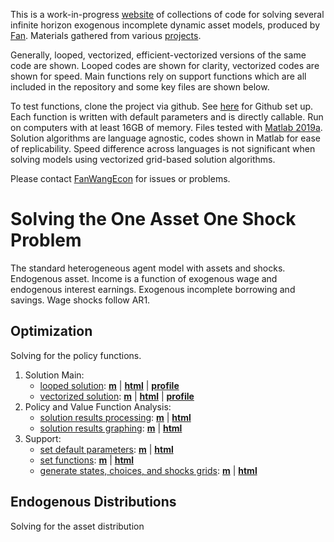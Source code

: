 This is a work-in-progress [website](https://fanwangecon.github.io/CodeDynaAsset/) of collections of code for solving several infinite horizon exogenous incomplete dynamic asset models, produced by [Fan](https://fanwangecon.github.io/). Materials gathered from various [projects](https://fanwangecon.github.io/research).

Generally, looped, vectorized, efficient-vectorized versions of the same code are shown. Looped codes are shown for clarity, vectorized codes are shown for speed. Main functions rely on support functions which are all included in the repository and some key files are shown below.

To test functions, clone the project via github. See [here](docs/gitsetup.md) for Github set up. Each function is written with default parameters and is directly callable. Run on computers with at least 16GB of memory. Files tested with [Matlab 2019a](https://www.mathworks.com/company/newsroom/mathworks-announces-release-2019a-of-matlab-and-simulink.html). Solution algorithms are language agnostic, codes shown in Matlab for ease of replicability. Speed difference across languages is not significant when solving models using vectorized grid-based solution algorithms.

Please contact [FanWangEcon](https://fanwangecon.github.io/) for issues or problems.


<!-- Each self-contained folder includes all codes required to invoke each model.

Each model folder has this file structure:

1. invoke: file that invoke, call the file in the solve folder, to loop over various parameter combinations
2. solve: the solution code for solving the model, including solution code for optimization and code for finding distributions. Generally, several versions of codes are included for solving the model using different algorithms.
3. tools: files, functions, specific to this model that helps solving things
4. params: including files that contain different parameter combinations

There is a an overall tools folder that contains codes/files that are shared across folders.

Within each subfolder, there is possibly a *_profile* folder for html files that are profiling results (only several main files are stored, so most links are not clickable), and a html file with files generated by matlab publish. -->

# Solving the One Asset One Shock Problem
<!-- https://fanwangecon.github.io/CodeDynaAsset/m_az -->

The standard heterogeneous agent model with assets and shocks. Endogenous asset. Income is a function of exogenous wage and endogenous interest earnings. Exogenous incomplete borrowing and savings. Wage shocks follow AR1.

## Optimization

Solving for the policy functions.

1. Solution Main:
    - [looped solution](https://fanwangecon.github.io/CodeDynaAsset/m_az/solve/html/ff_az_vf.html): [**m**](https://github.com/FanWangEcon/CodeDynaAsset/blob/master/m_az/solve/ff_az_vf.m) \| [**html**](https://fanwangecon.github.io/CodeDynaAsset/m_az/solve/html/ff_az_vf.html) \| [**profile**](https://fanwangecon.github.io/CodeDynaAsset/m_az/solve/profile/ff_az_vf_default_p3/file3.html)
    - [vectorized solution](https://fanwangecon.github.io/CodeDynaAsset/m_az/solve/html/ff_az_vf_vec.html): [**m**](https://github.com/FanWangEcon/CodeDynaAsset/blob/master/m_az/solve/ff_az_vf_vec.m) \| [**html**](https://fanwangecon.github.io/CodeDynaAsset/m_az/solve/html/ff_az_vf_vec.html) \| [**profile**](https://fanwangecon.github.io/CodeDynaAsset/m_az/solve/profile/ff_az_vf_vec_default_p3/file3.html)    
2. Policy and Value Function Analysis:
    -  [solution results processing](https://fanwangecon.github.io/CodeDynaAsset/m_az/solvepost/html/ff_az_vf_post.html): [**m**](https://github.com/FanWangEcon/CodeDynaAsset/blob/master/m_az/solvepost/ff_az_vf_post.m) \| [**html**](https://fanwangecon.github.io/CodeDynaAsset/m_az/solvepost/html/ff_az_vf_post.html)
    - [solution results graphing](https://fanwangecon.github.io/CodeDynaAsset/m_az/solvepost/html/ff_az_vf_post_graph.html): [**m**](https://github.com/FanWangEcon/CodeDynaAsset/blob/master/m_az/solvepost/ff_az_vf_post_graph.m) \| [**html**](https://fanwangecon.github.io/CodeDynaAsset/m_az/solvepost/html/ff_az_vf_post_graph.html)
3. Support:
    - [set default parameters](https://fanwangecon.github.io/CodeDynaAsset/m_az/paramfunc/html/ffs_az_set_default_param.html): [**m**](https://github.com/FanWangEcon/CodeDynaAsset/blob/master/m_az/paramfunc/ffs_az_set_default_param.m) \| [**html**](https://fanwangecon.github.io/CodeDynaAsset/m_az/paramfunc/html/ffs_az_set_default_param.html)
    - [set functions](https://fanwangecon.github.io/CodeDynaAsset/m_az/paramfunc/html/ffs_az_set_functions.html): [**m**](https://github.com/FanWangEcon/CodeDynaAsset/blob/master/m_az/paramfunc/ffs_az_set_functions.m) \| [**html**](https://fanwangecon.github.io/CodeDynaAsset/m_az/paramfunc/html/ffs_az_set_functions.html)
    - [generate states, choices, and shocks grids](https://fanwangecon.github.io/CodeDynaAsset/m_az/paramfunc/html/ffs_az_get_funcgrid.html): [**m**](https://github.com/FanWangEcon/CodeDynaAsset/blob/master/m_az/paramfunc/ffs_az_get_funcgrid.m) \| [**html**](https://fanwangecon.github.io/CodeDynaAsset/m_az/paramfunc/html/ffs_az_get_funcgrid.html)


## Endogenous Distributions

Solving for the asset distribution
